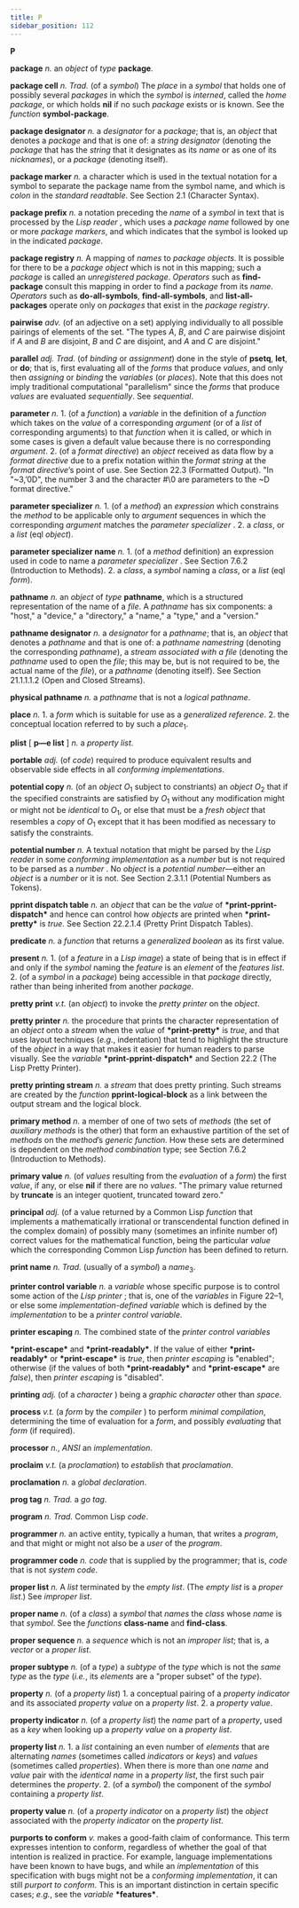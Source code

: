 ```yaml
---
title: P
sidebar_position: 112
---
```


**P** 

**package** *n.* an *object* of *type* **package**. 

**package cell** *n. Trad.* (of a *symbol*) The *place* in a *symbol* that holds one of possibly several *packages* in which the *symbol* is *interned*, called the *home package*, or which holds **nil** if no such *package* exists or is known. See the *function* **symbol-package**. 

**package designator** *n.* a *designator* for a *package*; that is, an *object* that denotes a *package* and that is one of: a *string designator* (denoting the *package* that has the *string* that it designates as its *name* or as one of its *nicknames*), or a *package* (denoting itself). 

**package marker** *n.* a character which is used in the textual notation for a symbol to separate the package name from the symbol name, and which is *colon* in the *standard readtable*. See Section 2.1 (Character Syntax). 

**package prefix** *n.* a notation preceding the *name* of a *symbol* in text that is processed by the *Lisp reader* , which uses a *package name* followed by one or more *package markers*, and which indicates that the symbol is looked up in the indicated *package*. 

**package registry** *n.* A mapping of *names* to *package objects*. It is possible for there to be a *package object* which is not in this mapping; such a *package* is called an *unregistered package*. *Operators* such as **find-package** consult this mapping in order to find a *package* from its *name*. *Operators* such as **do-all-symbols**, **find-all-symbols**, and **list-all-packages** operate only on *packages* that exist in the *package registry*. 

**pairwise** *adv.* (of an adjective on a set) applying individually to all possible pairings of elements of the set. "The types *A*, *B*, and *C* are pairwise disjoint if *A* and *B* are disjoint, *B* and *C* are disjoint, and *A* and *C* are disjoint." 

**parallel** *adj. Trad.* (of *binding* or *assignment*) done in the style of **psetq**, **let**, or **do**; that is, first evaluating all of the *forms* that produce *values*, and only then *assigning* or *binding* the *variables* (or *places*). Note that this does not imply traditional computational "parallelism" since the *forms* that produce *values* are evaluated  *sequentially*. See *sequential*. 

**parameter** *n.* 1. (of a *function*) a *variable* in the definition of a *function* which takes on the *value* of a corresponding *argument* (or of a *list* of corresponding arguments) to that *function* when it is called, or which in some cases is given a default value because there is no corresponding *argument*. 2. (of a *format directive*) an *object* received as data flow by a *format directive* due to a prefix notation within the *format string* at the *format directive*’s point of use. See Section 22.3 (Formatted Output). "In "&#126;3,’0D", the number 3 and the character #\0 are parameters to the &#126;D format directive." 

**parameter specializer** *n.* 1. (of a *method*) an *expression* which constrains the  *method* to be applicable only to *argument* sequences in which the corresponding  *argument* matches the *parameter specializer* . 2. a *class*, or a *list* (eql *object*). 

**parameter specializer name** *n.* 1. (of a *method* definition) an expression used in code to name a *parameter specializer* . See Section 7.6.2 (Introduction to Methods). 2. a *class*, a *symbol* naming a *class*, or a *list* (eql *form*). 

**pathname** *n.* an *object* of *type* **pathname**, which is a structured representation of the name of a *file*. A *pathname* has six components: a "host," a "device," a "directory," a "name," a "type," and a "version." 

**pathname designator** *n.* a *designator* for a *pathname*; that is, an *object* that denotes a *pathname* and that is one of: a *pathname namestring* (denoting the corresponding *pathname*), a *stream associated with a file* (denoting the *pathname* used to open the *file*; this may be, but is not required to be, the actual name of the *file*), or a *pathname* (denoting itself). See Section 21.1.1.1.2 (Open and Closed Streams). 

**physical pathname** *n.* a *pathname* that is not a *logical pathname*. 

**place** *n.* 1. a *form* which is suitable for use as a *generalized reference*. 2. the conceptual location referred to by such a *place*<sub>1</sub>. 

**plist** [ **p—e list** ] *n.* a *property list*. 

**portable** *adj.* (of *code*) required to produce equivalent results and observable side effects in all *conforming implementations*. 

**potential copy** *n.* (of an *object O*<sub>1</sub> subject to constriants) an *object O*<sub>2</sub> that if the specified constraints are satisfied by *O*<sub>1</sub> without any modification might or might not be *identical* to *O*<sub>1</sub>, or else that must be a *fresh object* that resembles a *copy* of *O*<sub>1</sub> except that it has been modified as necessary to satisfy the constraints. 

**potential number** *n.* A textual notation that might be parsed by the *Lisp reader* in some *conforming implementation* as a *number* but is not required to be parsed as a *number* . No *object* is a *potential number*—either an *object* is a *number* or it is not. See Section 2.3.1.1 (Potential Numbers as Tokens). 

**pprint dispatch table** *n.* an *object* that can be the *value* of **\*print-pprint-dispatch\*** and hence can control how *objects* are printed when **\*print-pretty\*** is *true*. See Section 22.2.1.4 (Pretty Print Dispatch Tables). 

**predicate** *n.* a *function* that returns a *generalized boolean* as its first value. 

**present** *n.* 1. (of a *feature* in a *Lisp image*) a state of being that is in effect if and only if the *symbol* naming the *feature* is an *element* of the *features list*. 2. (of a *symbol* in a *package*) being accessible in that *package* directly, rather than being inherited from another *package*. 

**pretty print** *v.t.* (an *object*) to invoke the *pretty printer* on the *object*. 

**pretty printer** *n.* the procedure that prints the character representation of an  *object* onto a *stream* when the *value* of **\*print-pretty\*** is *true*, and that uses layout techniques (*e.g.*, indentation) that tend to highlight the structure of the *object* in a way that makes it easier for human readers to parse visually. See the *variable* **\*print-pprint-dispatch\*** and Section 22.2 (The Lisp Pretty Printer). 

**pretty printing stream** *n.* a *stream* that does pretty printing. Such streams are created by the *function* **pprint-logical-block** as a link between the output stream and the logical block. 

**primary method** *n.* a member of one of two sets of *methods* (the set of *auxiliary methods* is the other) that form an exhaustive partition of the set of *methods* on the *method*’s *generic function*. How these sets are determined is dependent on the *method combination* type; see Section 7.6.2 (Introduction to Methods). 

**primary value** *n.* (of *values* resulting from the *evaluation* of a *form*) the first *value*, if any, or else **nil** if there are no *values*. "The primary value returned by **truncate** is an integer quotient, truncated toward zero." 

**principal** *adj.* (of a value returned by a Common Lisp *function* that implements a mathematically irrational or transcendental function defined in the complex domain) of possibly many (sometimes an infinite number of) correct values for the mathematical function, being the particular *value* which the corresponding Common Lisp *function* has been defined to return. 

**print name** *n. Trad.* (usually of a *symbol*) a *name*<sub>3</sub>. 

**printer control variable** *n.* a *variable* whose specific purpose is to control some action of the *Lisp printer* ; that is, one of the *variables* in Figure 22–1, or else some *implementation-defined variable* which is defined by the *implementation* to be a *printer control variable*. 

**printer escaping** *n.* The combined state of the *printer control variables* 

**\*print-escape\*** and **\*print-readably\***. If the value of either **\*print-readably\***  or **\*print-escape\*** is *true*, then *printer escaping* is "enabled"; otherwise (if the values of both **\*print-readably\*** and **\*print-escape\*** are *false*), then *printer escaping* is "disabled". 

**printing** *adj.* (of a *character* ) being a *graphic character* other than *space*. 

**process** *v.t.* (a *form* by the *compiler* ) to perform *minimal compilation*, determining the time of evaluation for a *form*, and possibly *evaluating* that *form* (if required). 

**processor** *n.*, *ANSI* an *implementation*. 

**proclaim** *v.t.* (a *proclamation*) to *establish* that *proclamation*. 

**proclamation** *n.* a *global declaration*. 

**prog tag** *n. Trad.* a *go tag*. 

**program** *n. Trad.* Common Lisp *code*. 

**programmer** *n.* an active entity, typically a human, that writes a *program*, and that might or might not also be a *user* of the *program*. 

**programmer code** *n. code* that is supplied by the programmer; that is, *code* that is not *system code*. 

**proper list** *n.* A *list* terminated by the *empty list*. (The *empty list* is a *proper list*.) See *improper list*. 

**proper name** *n.* (of a *class*) a *symbol* that *names* the *class* whose *name* is that *symbol*. See the *functions* **class-name** and **find-class**. 

**proper sequence** *n.* a *sequence* which is not an *improper list*; that is, a *vector* or a *proper list*. 

**proper subtype** *n.* (of a *type*) a *subtype* of the *type* which is not the *same type* as the *type* (*i.e.*, its *elements* are a "proper subset" of the *type*). 

**property** *n.* (of a *property list*) 1. a conceptual pairing of a *property indicator* and its associated *property value* on a *property list*. 2. a *property value*. 

**property indicator** *n.* (of a *property list*) the *name* part of a *property*, used as a *key* when looking up a *property value* on a *property list*. 

**property list** *n.* 1. a *list* containing an even number of *elements* that are alternating *names* (sometimes called *indicators* or *keys*) and *values* (sometimes called *properties*). When there is more than one *name* and *value* pair with the *identical name* in a *property list*, the first such pair determines the *property*. 2. (of a *symbol*) the component of the *symbol* containing a *property list*. 

**property value** *n.* (of a *property indicator* on a *property list*) the *object* associated with the *property indicator* on the *property list*. 

**purports to conform** *v.* makes a good-faith claim of conformance. This term expresses intention to conform, regardless of whether the goal of that intention is realized in practice. For example, language implementations have been known to have bugs, and while an *implementation* of this specification with bugs might not be a *conforming implementation*, it can still *purport to conform*. This is an important distinction in certain specific cases; *e.g.*, see the *variable* **\*features\***. 

